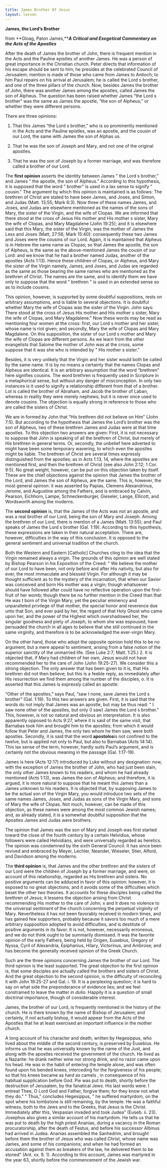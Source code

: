 ```yaml
---
title: James Brother Of Jesus
layout: lesson
---
```



**James, the Lord’s Brother**

from **Gloag, Paton James,*****A Critical and Exegetical Commentary on
the Acts of the Apostles***

After the death of James the brother of John, there is frequent mention
in the Acts and the Pauline epistles of another James. He was a person
of great importance in the Christian church. Peter directs that
information of his escape should be sent to him; he presides at the
celebrated Council of Jerusalem; mention is made of those who came from
James to Antioch; to him Paul repairs on his arrival at Jerusalem; he is
called the Lord s brother, and one of the three pillars of the church.
Now, besides James the brother of John, there was another James among
the apostles, called James the son of Alpheus. The question has been
raised whether James “the Lord s brother” was the same as James the
apostle, “the son of Alpheus;” or whether they were different persons.

There are three opinions:

1.  That this James “the Lord s brother,” who is so prominently
    mentioned in the Acts and the Pauline epistles, was an apostle, and
    the cousin of our Lord, the same with James the son of Alphas us.

2.  That he was the son of Joseph and Mary, and not one of the original
    apostles.

3.  That he was the son of Joseph by a former marriage, and was
    therefore called a brother of our Lord.

The **first opinion** asserts the identity between James " the Lord s
brother," and James " the apostle, the son of Alpheus." According to
this hypothesis, it is supposed that the word " brother" is used in a
lax sense to signify " cousin." The argument by which this opinion is
maintained is as follows: The brethren of Christ are stated to have been
James, and Joses, and Simon, and Judas (Matt. 13;55; Mark 6:3). Now
three of these names James, and Joses, and Judas are elsewhere mentioned
as the names of the sons of Mary, the sister of the Virgin, and the wife
of Clopas. We are informed that there stood at the cross of Jesus His
mother and His mother s sister, Mary the wife of Clopas, and Mary
Magdalene (John 19:25); and it is elsewhere said that this Mary, the
sister of the Virgin, was the mother of James the Less and Joses (Matt,
27:56; Mark 15:40): consequently these two James and Joses were the
cousins of our Lord. Again, it is maintained that Alpheus is in Hebrew
the same name as Clopas; so that James the apostle, the son of Alpheus,
is the same as the above-mentioned James the cousin of our Lord: and we
know that he had a brother named Judas, another of the apostles (Acts
1:13). Hence these children of Clopas, or Alpheus, and Mary the sister
of the Virgin namely, James, and Joses, and Judas are regarded as the
same as those bearing the same names who are mentioned as the brethren
of Christ. The names are the same, and to identify them we have only to
suppose that the word " brethren " is used in an extended sense so as to
include cousins.

This opinion, however, is supported by some doubtful suppositions, rests
on arbitrary assumptions, and is liable to several objections. It is
doubtful whether Mary the wife of Clopas was the sister of the Virgin.
John says: There stood at the cross of Jesus His mother and His mother s
sister, Mary the wife of Clopas, and Mary Magdalene." Now these words
may be read as mentioning four women at the cross: first, our Lord s
mother and her sister, whose name is riot given; and secondly, Mary the
wife of Clopas and Mary Magdalene. On this supposition, the sister of
our Lord s mother and Mary the wife of Clopas are different persons. As
we learn from the other evangelists that Salome the mother of John was
at the cross, some suppose that it was she who is intended by " His
mother s sister."

Besides, it is very unlikely that the Virgin and her sister would both
be called by the same name. It is by no means a certainty that the names
Clopas and Alpheus are identical. It is an arbitrary assumption that the
word “brethren” here signifies cousins. The word brethren is frequently
used in Scripture in a metaphorical sense, but without any danger of
misconception. In only two instances is it used to signify a
relationship different from that of a brother. Lot is called the brother
of Abraham, and Jacob the brother of Laban, whereas in reality they were
merely nephews; but it is never once used to denote cousins. The
objection is equally strong in reference to those who are called the
sisters of Christ.

We are in formed by John that “His brethren did not believe on Him”
(John 7:5). But according to the hypothesis that James the Lord’s
brother was the son of Alpheus, two of these brethren James and Judas
were at that time apostles. To this objection two answers are given:
First, it is not necessary to suppose that John is speaking of all the
brethren of Christ, but merely of His brethren in general terms. Or,
secondly, the unbelief here adverted to might have been some temporary
wavering, to which even the apostles might be liable. The brethren of
Christ are several times expressly distinguished from the apostles; as
in Acts 1:13, 14, where the apostles are mentioned first, and then the
brethren of Christ (see also John 2:12; 1 Cor. 9:5). No great weight,
however, can be put on this objection taken by itself. These are the
chief objections against the opinion that James the brother of the Lord,
and James the son of Alpheus, are the same. This is, however, the most
general opinion: it was asserted by Papias, Clemens Alexandrinus,
Jerome, and Augustine among the Fathers, and is embraced by Calvin,
Pearson, Eichhorn, Lampe, Schneckenburger, Gieseler, Lange, Ellicott,
and Wordsworth among the moderns.

The **second opinion** is, that the James of the Acts was not an
apostle, and was a real brother of our Lord, being the son of Mary and
Joseph. Among the brethren of our Lord, there is mention of a James
(Matt. 13:55); and Paul speaks of James the Lord s brother (Gal. 1:19).
According to this hypothesis, these expressions are taken in their
natural acceptation. There are, however, difficulties in the way of this
conclusion. It is opposed to the general sentiment and universal
tradition of the church.

Both the Western and Eastern [Catholic] Churches cling to the idea that
the Virgin remained always a virgin. The grounds of this opinion are
well stated by Bishop Pearson in his Exposition of the Creed: " We
believe the mother of our Lord to have been, not only before and after
His nativity, but also for ever, the most immaculate and blessed Virgin.
For although it may be thought sufficient as to the mystery of the
incarnation, that when our Savior was conceived and born His mother was
a virgin; though whatsoever should have followed after could have no
reflective operation upon the first- fruit of her womb; though there be
no further mention in the Creed than that He was t born of the Virgin
Mary; yet the peculiar eminency and unparalleled privilege of that
mother, the special honor and reverence due unto that Son, and ever paid
by her, the regard of that Holy Ghost who came upon her, and the power
of the Highest which overshadowed her, the singular goodness and piety
of Joseph, to whom she was espoused, have persuaded the church in all
ages to believe that she still continued in the same virginity, and
therefore is to be acknowledged the ever-virgin Mary.

On the other hand, those who adopt the opposite opinion hold this to be
no argument, but a mere appeal to sentiment, arising from a false notion
of the superior sanctity of the unmarried life. (See Luke 2:7; Matt.
1:25.) 2. It is objected that, if Mary had children of her own, Jesus
would not have recommended her to the care of John (John 19:25-27). We
consider this a strong objection. The only answer that has been given to
it is, that His brethren did not then believe; but this is a feeble
reply, as immediately after His resurrection we find them among the
number of the disciples, o. It is asserted that this James is expressly
called an apostle:

“Other of the apostles,” says Paul, “saw I none, save James the Lord s
brother” (Gal. 1:19). To this two answers are given. First, it is said
that the words do not imply that James was an apostle, but may be thus
read: " I saw none other of the apostles, but only (I saw) James the
Lord s brother." This, however, is not so natural and obvious an
interpretation. It is also apparently opposed to Acts 9:27, where it is
said of the same visit, that Barnabas took him and brought him to the
apostles; from which it would follow that Peter and James, the only two
whom he then saw, were both apostles. Secondly, it is said that the word
**apostolos**is not confined to the twelve, but is applied not only to
Paul, but also to Barnabas (Acts 14:14). This lax sense of the term,
however, hardly suits Paul’s argument, and is certainly not the obvious
meaning in the passage (Gal. 1:17-19).

James is here (Acts 12:17) introduced by Luke without any designation:
now, with the exception of James the brother of John, who had just been
slain, the only other James known to his readers, and whom he had
already mentioned (Acts 1:13), was James the son of Alpheus; and
therefore, it is argued, it is more natural to suppose that he meant
this James than a James unknown to his readers. It is objected that, by
supposing James to be the actual son of the Virgin Mary, you would
introduce two sets of the same names James, Joses, and Judas as sons of
the Virgin Mary, and sons of Mary the wife of Clopas. Not much, however,
can be made of this objection, as these names were among the most common
Jewish names; and, as already stated, it is a somewhat doubtful
supposition that the Apostles James and Judas were brothers.

The opinion that James was the son of Mary and Joseph was first started
toward the close of the fourth century by a certain Helvidius, whose
followers were called Helvidians, and were universally regarded as
heretics. The opinion was condemned by the sixth General Council. It has
since been revived and embraced by Meyer, Lechler, Neander, Wieseler,
Stier, Alford, and Davidson among the moderns.

The **third opinion** is, that James and the other brethren and the
sisters of our Lord were the children of Joseph by a former marriage,
and were, on account of this relationship, regarded as His brethren and
sisters. No positive arguments can be adduced in favor of this opinion:
however, it is exposed to no great objections, and it avoids some of the
difficulties which beset the other two theories. It accounts for these
disciples being called the brethren of Jesus; it lessens the objection
arising from Christ recommending His mother to the care of John; x and
it does no violence to the universal sentiment of the church concerning
the perpetual virginity of Mary. Nevertheless it has not been favorably
received in modern times, and has gained few supporters, probably
because it savors too much of a mere arbitrary supposition adopted to
avoid difficulties, and is destitute of positive arguments in its favor.
It is not, however, necessarily erroneous, and we do not think ought to
be summarily dismissed. It was the favorite opinion of the early
Fathers, being held by Origen, Eusebius, Gregory of Nyssa, Cyril of
Alexandria, Epiphanius, Hilary, Victorinus, and Ambrose; and has become
the generally received opinion of the Greek Church.

Such are the three opinions concerning James the brother of our Lord.
The third opinion is the least supported. The great objection to the
first opinion is, that some disciples are actually called the brothers
and sisters of Christ. And the great objection to the second opinion, is
the difficulty of reconciling it with John 19:25-27 and Gal. i. 19. It
is a perplexing question; it is hard to say on what side the
preponderance of evidence lies; and we feel constrained to leave the
matter *in dulio*. Happily it is a question of small doctrinal
importance, though of considerable interest.

James, the brother of our Lord, is frequently mentioned in the history
of the church. He is there known by the name of Bishop of Jerusalem; and
certainly, if not actually bishop, it would appear from the Acts of the
Apostles that he at least exercised an important influence in the mother
church.

A long account of his character and death, written by Hegesippus, who
lived about the middle of the second century, is preserved by Eusebius.
He informs us that he was universally known by the name of the Just, and
along with the apostles received the government of the church. He lived
as a Nazarite: he drank neither wine nor strong drink, and no razor came
upon his head. He was in the habit of entering the temple alone, and was
often found upon his bended knees, interceding for the forgiveness of
his people; so that his knees became as hard as camels , in consequence
of his habitual supplication before God. Pie was put to death, shortly
before the destruction of Jerusalem, by the fanatical Jews. His last
words were: I entreat Thee, O Lord God and Father, forgive them; for
they know not what they do." " Thus," concludes Hegesippus, " he
suffered martyrdom, on the spot where his tombstone is still remaining,
by the temple. He was a faithful witness, both to the Jews and to the
Greeks, that Jesus is the Christ. Immediately after this, Vespasian
invaded and took Judea" (Euseb. ii. 23). Josephus also gives a similar
account of his martyrdom. He tells us that he was put to death by the
high priest Ananias, during a vacancy in the Roman procuratorship, after
the death of Festus, and before his successor Albinus had arrived in
Judea. Ananias assembled the Sanhedrim, and brought before them the
brother of Jesus who was called Christ, whose name was James, and some
of his companions; and when he had formed an accusation against them as
breakers of the law, he delivered them to be stoned" (Ant. xx. 9. 1).
According to this account, James was martyred in the year 63, shortly
before the commencement of the Jewish war.

